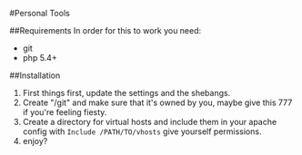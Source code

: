 #Personal Tools

##Requirements
In order for this to work you need:
* git
* php 5.4+

##Installation

1. First things first, update the settings and the shebangs.
2. Create "/git" and make sure that it's owned by you, maybe give this 777 if you're feeling fiesty.
3. Create a directory for virtual hosts and include them in your apache config with `Include /PATH/TO/vhosts` give yourself permissions.
4. enjoy?